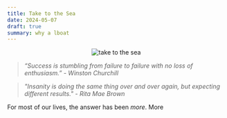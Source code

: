 ```yaml
---
title: Take to the Sea
date: 2024-05-07
draft: true
summary: why a lboat
---
```


<figure style="margin:auto; text-align:center; width: 80%;">
	<img src="https://i.gifer.com/M2E.gif" alt="take to the sea"/>
</figure>

> _“Success is stumbling from failure to failure with no loss of enthusiasm.” -  Winston Churchill_

> _"Insanity is doing the same thing over and over again, but expecting different results." - Rita Mae Brown_

For most of our lives, the answer has been _more_. More 
<!--stackedit_data:
eyJoaXN0b3J5IjpbLTIwMzc2NTgwNjEsNzMyOTMyNDQ1LC0xMD
MzNjc3Mjc1LDQ2OTA3OTk4OSw3MzkzMDY1NDEsLTExMjQwOTcz
OTAsODUwMzE2ODU1LC0xMjE1OTUyNTk5LDEzMTU3MzgyMzIsNz
UxNzkyMTU2LC0xOTE4MTg0MzUxLDg3MTQwMDUyLDEyNDc0NTUw
NTcsMjAwNzYyOTE4MywtMTM2MTYxMjMwNCwxODYwNjcyNjA3XX
0=
-->